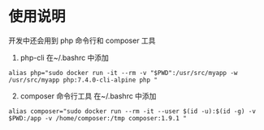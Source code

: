 # 使用说明
开发中还会用到 php 命令行和 composer 工具
1. php-cli
在~/.bashrc 中添加
```
alias php="sudo docker run -it --rm -v "$PWD":/usr/src/myapp -w /usr/src/myapp php:7.4.0-cli-alpine php "
```
2. composer 命令行工具
在~/.bashrc 中添加
```
alias composer="sudo docker run --rm -it --user $(id -u):$(id -g) -v $PWD:/app -v /home/composer:/tmp composer:1.9.1 "
```
